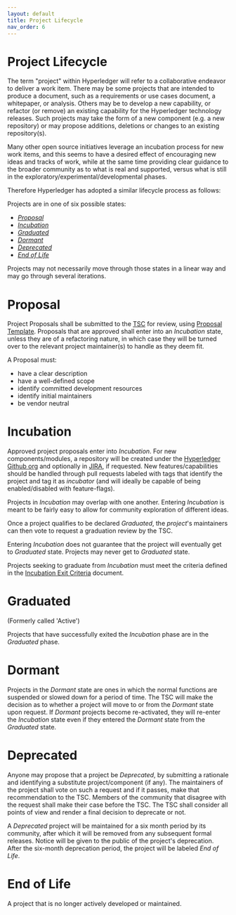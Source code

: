```yaml
---
layout: default
title: Project Lifecycle
nav_order: 6
---
```

[//]: # (SPDX-License-Identifier: CC-BY-4.0)

# Project Lifecycle

The term "project" within Hyperledger will refer to a
collaborative endeavor to deliver a work item.
There may be some projects that are intended to produce a document, such
as a requirements or use cases document, a whitepaper, or analysis.
Others may be to develop a new capability, or refactor (or remove) an
existing capability for the Hyperledger technology releases. Such
projects may take the form of a new component (e.g. a new repository) or
may propose additions, deletions or changes to an existing
repository(s).

Many other open source initiatives leverage an incubation process for
new work items, and this seems to have a desired effect of encouraging
new ideas and tracks of work, while at the same time providing clear
guidance to the broader community as to what is real and supported,
versus what is still in the exploratory/experimental/developmental
phases.

Therefore Hyperledger has adopted a similar lifecycle process as
follows:

Projects are in one of six possible states:

-   [*Proposal*](#proposal)
-   [*Incubation*](#incubation)
-   [*Graduated*](#graduated)
-   [*Dormant*](#dormant)
-   [*Deprecated*](#deprecated)
-   [*End of Life*](#end-of-life)

Projects may not necessarily move through those states in a linear way
and may go through several iterations.

# Proposal

Project Proposals shall be submitted to the [TSC](https://www.hyperledger.org/about/leadership)
for review, using [Proposal Template](https://hyperledger.github.io/hyperledger-hip/).
Proposals that are approved shall enter into an *Incubation* state, unless
they are of a refactoring nature, in which case they will be turned over
to the relevant project maintainer(s) to handle as they deem fit.

A Proposal must:

-   have a clear description
-   have a well-defined scope
-   identify committed development resources
-   identify initial maintainers
-   be vendor neutral

# Incubation

Approved project proposals enter into *Incubation*. For new
components/modules, a repository will be created under the
[Hyperledger Github org](https://github.com/hyperledger)
and optionally in [JIRA](https://jira.hyperledger.org), if requested. New
features/capabilities should be handled through pull requests labeled
with tags that identify the project and tag it as
*incubator* (and will ideally be capable of being enabled/disabled with feature-flags).

Projects in *Incubation* may overlap with one another.
Entering *Incubation* is meant to be fairly easy to allow for
community exploration of different ideas.

Once a project qualifies to be declared *Graduated*, the
*project*\'s maintainers can then vote to request a graduation
review by the TSC.

Entering *Incubation* does not guarantee that the project will
eventually get to *Graduated* state. Projects may never get
to *Graduated* state.

Projects seeking to graduate from *Incubation* must meet
the criteria defined in the 
[Incubation Exit Criteria](./project-incubation-exit.md) document.

# Graduated

(Formerly called 'Active') <a id="active"></a>

Projects that have successfully exited the *Incubation* phase
are in the *Graduated* phase.

# Dormant

Projects in the *Dormant* state are ones in which the normal functions are
suspended or slowed down for a period of time. The TSC will make the decision
as to whether a project will move to or from the *Dormant* state upon request.
If *Dormant* projects become re-activated, they will re-enter the *Incubation*
state even if they entered the *Dormant* state from the *Graduated* state.

# Deprecated

Anyone may propose that a project be *Deprecated*, by submitting a
rationale and identifying a substitute project/component (if any). The
maintainers of the project shall vote on such a request and if it
passes, make that recommendation to the TSC. Members of the community
that disagree with the request shall make their case before the TSC. The
TSC shall consider all points of view and render a final decision to
deprecate or not.

A *Deprecated* project will be maintained for a six month
period by its community, after which it will be removed from any
subsequent formal releases. Notice will be given to the public of the
project\'s deprecation. After the six-month deprecation
period, the project will be labeled *End of Life*.

# End of Life

A project that is no longer actively developed or maintained.

